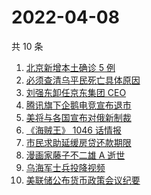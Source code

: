 # 2022-04-08

共 10 条

<!-- BEGIN -->
<!-- 最后更新时间 Fri Apr 08 2022 00:20:20 GMT+0800 (China Standard Time) -->

1. [北京新增本土确诊 5 例](https://www.zhihu.com/search?q=北京新增疫情)
1. [必须查清乌平民死亡具体原因](https://www.zhihu.com/search?q=布查平民死亡具体原因)
1. [刘强东卸任京东集团 CEO](https://www.zhihu.com/search?q=刘强东)
1. [腾讯旗下企鹅电竞宣布退市](https://www.zhihu.com/search?q=企鹅电竞)
1. [美将与各国宣布对俄新制裁](https://www.zhihu.com/search?q=对俄新制裁)
1. [《海贼王》 1046 话情报](https://www.zhihu.com/search?q=海贼王)
1. [市民求助延缓房贷还款期限](https://www.zhihu.com/search?q=市民求助延缓房贷还款期限)
1. [漫画家藤子不二雄 A 逝世](https://www.zhihu.com/search?q=藤子不二雄A)
1. [乌海军士兵投降视频](https://www.zhihu.com/search?q=乌海军士兵投降视频)
1. [美联储公布货币政策会议纪要](https://www.zhihu.com/search?q=美联储)

<!-- END -->
